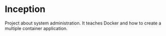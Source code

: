 # Inception
Project about system administration. It teaches Docker and how to create a multiple container application.
